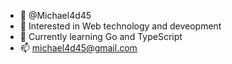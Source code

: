 - 👋 @Michael4d45
- 👀 Interested in Web technology and deveopment
- 🌱 Currently learning Go and TypeScript
- 📫 michael4d45@gmail.com

<!---
Michael4d45/Michael4d45 is a ✨ special ✨ repository because its `README.md` (this file) appears on your GitHub profile.
You can click the Preview link to take a look at your changes.
--->
